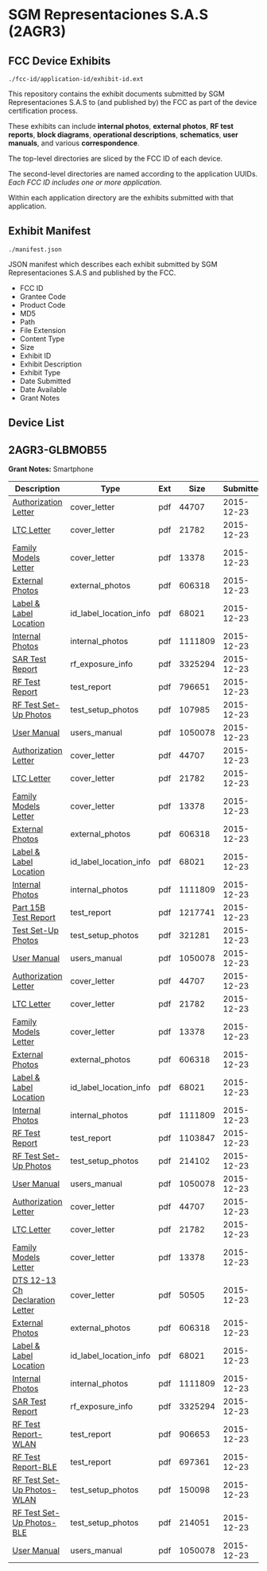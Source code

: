 # SGM Representaciones S.A.S (2AGR3)
## FCC Device Exhibits

```
./fcc-id/application-id/exhibit-id.ext
```

This repository contains the exhibit documents submitted by SGM Representaciones S.A.S to (and published by) the FCC as part of the device certification process.

These exhibits can include **internal photos**, **external photos**, **RF test reports**, **block diagrams**, **operational descriptions**, **schematics**, **user manuals**, and various **correspondence**.

The top-level directories are sliced by the FCC ID of each device.

The second-level directories are named according to the application UUIDs. *Each FCC ID includes one or more application.*

Within each application directory are the exhibits submitted with that application. 

## Exhibit Manifest

```
./manifest.json
```

JSON manifest which describes each exhibit submitted by SGM Representaciones S.A.S and published by the FCC.

- FCC ID
- Grantee Code
- Product Code
- MD5
- Path
- File Extension
- Content Type
- Size
- Exhibit ID
- Exhibit Description
- Exhibit Type
- Date Submitted
- Date Available
- Grant Notes

## Device List
## 2AGR3-GLBMOB55
**Grant Notes:** Smartphone

| Description | Type | Ext | Size | Submitted | Available |
| ----------- | ---- | --- | ---- | --------- | --------- |
| [Authorization Letter](2AGR3-GLBMOB55/37942941969de9d13f1d68e020ea38b9/2853430.pdf) | cover_letter | pdf | 44707 | 2015-12-23 | 2015-12-23 |
| [LTC Letter](2AGR3-GLBMOB55/37942941969de9d13f1d68e020ea38b9/2853431.pdf) | cover_letter | pdf | 21782 | 2015-12-23 | 2015-12-23 |
| [Family Models Letter](2AGR3-GLBMOB55/37942941969de9d13f1d68e020ea38b9/2853432.pdf) | cover_letter | pdf | 13378 | 2015-12-23 | 2015-12-23 |
| [External Photos](2AGR3-GLBMOB55/37942941969de9d13f1d68e020ea38b9/2853433.pdf) | external_photos | pdf | 606318 | 2015-12-23 | 2015-12-23 |
| [Label & Label Location](2AGR3-GLBMOB55/37942941969de9d13f1d68e020ea38b9/2853434.pdf) | id_label_location_info | pdf | 68021 | 2015-12-23 | 2015-12-23 |
| [Internal Photos](2AGR3-GLBMOB55/37942941969de9d13f1d68e020ea38b9/2853435.pdf) | internal_photos | pdf | 1111809 | 2015-12-23 | 2015-12-23 |
| [SAR Test Report](2AGR3-GLBMOB55/37942941969de9d13f1d68e020ea38b9/2853453.pdf) | rf_exposure_info | pdf | 3325294 | 2015-12-23 | 2015-12-23 |
| [RF Test Report](2AGR3-GLBMOB55/37942941969de9d13f1d68e020ea38b9/2853454.pdf) | test_report | pdf | 796651 | 2015-12-23 | 2015-12-23 |
| [RF Test Set-Up Photos](2AGR3-GLBMOB55/37942941969de9d13f1d68e020ea38b9/2853455.pdf) | test_setup_photos | pdf | 107985 | 2015-12-23 | 2015-12-23 |
| [User Manual](2AGR3-GLBMOB55/37942941969de9d13f1d68e020ea38b9/2853440.pdf) | users_manual | pdf | 1050078 | 2015-12-23 | 2015-12-23 |
| [Authorization Letter](2AGR3-GLBMOB55/8a01e4caed3f57b09df3b8b8536a6039/2853430.pdf) | cover_letter | pdf | 44707 | 2015-12-23 | 2015-12-23 |
| [LTC Letter](2AGR3-GLBMOB55/8a01e4caed3f57b09df3b8b8536a6039/2853431.pdf) | cover_letter | pdf | 21782 | 2015-12-23 | 2015-12-23 |
| [Family Models Letter](2AGR3-GLBMOB55/8a01e4caed3f57b09df3b8b8536a6039/2853432.pdf) | cover_letter | pdf | 13378 | 2015-12-23 | 2015-12-23 |
| [External Photos](2AGR3-GLBMOB55/8a01e4caed3f57b09df3b8b8536a6039/2853433.pdf) | external_photos | pdf | 606318 | 2015-12-23 | 2015-12-23 |
| [Label & Label Location](2AGR3-GLBMOB55/8a01e4caed3f57b09df3b8b8536a6039/2853434.pdf) | id_label_location_info | pdf | 68021 | 2015-12-23 | 2015-12-23 |
| [Internal Photos](2AGR3-GLBMOB55/8a01e4caed3f57b09df3b8b8536a6039/2853435.pdf) | internal_photos | pdf | 1111809 | 2015-12-23 | 2015-12-23 |
| [Part 15B Test Report](2AGR3-GLBMOB55/8a01e4caed3f57b09df3b8b8536a6039/2853561.pdf) | test_report | pdf | 1217741 | 2015-12-23 | 2015-12-23 |
| [Test Set-Up Photos](2AGR3-GLBMOB55/8a01e4caed3f57b09df3b8b8536a6039/2853562.pdf) | test_setup_photos | pdf | 321281 | 2015-12-23 | 2015-12-23 |
| [User Manual](2AGR3-GLBMOB55/8a01e4caed3f57b09df3b8b8536a6039/2853440.pdf) | users_manual | pdf | 1050078 | 2015-12-23 | 2015-12-23 |
| [Authorization Letter](2AGR3-GLBMOB55/0f06f04dbab74a53ae1e0bbe677dcb6d/2853430.pdf) | cover_letter | pdf | 44707 | 2015-12-23 | 2015-12-23 |
| [LTC Letter](2AGR3-GLBMOB55/0f06f04dbab74a53ae1e0bbe677dcb6d/2853431.pdf) | cover_letter | pdf | 21782 | 2015-12-23 | 2015-12-23 |
| [Family Models Letter](2AGR3-GLBMOB55/0f06f04dbab74a53ae1e0bbe677dcb6d/2853432.pdf) | cover_letter | pdf | 13378 | 2015-12-23 | 2015-12-23 |
| [External Photos](2AGR3-GLBMOB55/0f06f04dbab74a53ae1e0bbe677dcb6d/2853433.pdf) | external_photos | pdf | 606318 | 2015-12-23 | 2015-12-23 |
| [Label & Label Location](2AGR3-GLBMOB55/0f06f04dbab74a53ae1e0bbe677dcb6d/2853434.pdf) | id_label_location_info | pdf | 68021 | 2015-12-23 | 2015-12-23 |
| [Internal Photos](2AGR3-GLBMOB55/0f06f04dbab74a53ae1e0bbe677dcb6d/2853435.pdf) | internal_photos | pdf | 1111809 | 2015-12-23 | 2015-12-23 |
| [RF Test Report](2AGR3-GLBMOB55/0f06f04dbab74a53ae1e0bbe677dcb6d/2853547.pdf) | test_report | pdf | 1103847 | 2015-12-23 | 2015-12-23 |
| [RF Test Set-Up Photos](2AGR3-GLBMOB55/0f06f04dbab74a53ae1e0bbe677dcb6d/2853548.pdf) | test_setup_photos | pdf | 214102 | 2015-12-23 | 2015-12-23 |
| [User Manual](2AGR3-GLBMOB55/0f06f04dbab74a53ae1e0bbe677dcb6d/2853440.pdf) | users_manual | pdf | 1050078 | 2015-12-23 | 2015-12-23 |
| [Authorization Letter](2AGR3-GLBMOB55/32cc76eee910a01d563435ede00d7d47/2853430.pdf) | cover_letter | pdf | 44707 | 2015-12-23 | 2015-12-23 |
| [LTC Letter](2AGR3-GLBMOB55/32cc76eee910a01d563435ede00d7d47/2853431.pdf) | cover_letter | pdf | 21782 | 2015-12-23 | 2015-12-23 |
| [Family Models Letter](2AGR3-GLBMOB55/32cc76eee910a01d563435ede00d7d47/2853432.pdf) | cover_letter | pdf | 13378 | 2015-12-23 | 2015-12-23 |
| [DTS 12-13 Ch Declaration Letter](2AGR3-GLBMOB55/32cc76eee910a01d563435ede00d7d47/2853488.pdf) | cover_letter | pdf | 50505 | 2015-12-23 | 2015-12-23 |
| [External Photos](2AGR3-GLBMOB55/32cc76eee910a01d563435ede00d7d47/2853433.pdf) | external_photos | pdf | 606318 | 2015-12-23 | 2015-12-23 |
| [Label & Label Location](2AGR3-GLBMOB55/32cc76eee910a01d563435ede00d7d47/2853434.pdf) | id_label_location_info | pdf | 68021 | 2015-12-23 | 2015-12-23 |
| [Internal Photos](2AGR3-GLBMOB55/32cc76eee910a01d563435ede00d7d47/2853435.pdf) | internal_photos | pdf | 1111809 | 2015-12-23 | 2015-12-23 |
| [SAR Test Report](2AGR3-GLBMOB55/32cc76eee910a01d563435ede00d7d47/2853453.pdf) | rf_exposure_info | pdf | 3325294 | 2015-12-23 | 2015-12-23 |
| [RF Test Report-WLAN](2AGR3-GLBMOB55/32cc76eee910a01d563435ede00d7d47/2853523.pdf) | test_report | pdf | 906653 | 2015-12-23 | 2015-12-23 |
| [RF Test Report-BLE](2AGR3-GLBMOB55/32cc76eee910a01d563435ede00d7d47/2853524.pdf) | test_report | pdf | 697361 | 2015-12-23 | 2015-12-23 |
| [RF Test Set-Up Photos-WLAN](2AGR3-GLBMOB55/32cc76eee910a01d563435ede00d7d47/2853525.pdf) | test_setup_photos | pdf | 150098 | 2015-12-23 | 2015-12-23 |
| [RF Test Set-Up Photos-BLE](2AGR3-GLBMOB55/32cc76eee910a01d563435ede00d7d47/2853526.pdf) | test_setup_photos | pdf | 214051 | 2015-12-23 | 2015-12-23 |
| [User Manual](2AGR3-GLBMOB55/32cc76eee910a01d563435ede00d7d47/2853440.pdf) | users_manual | pdf | 1050078 | 2015-12-23 | 2015-12-23 |
